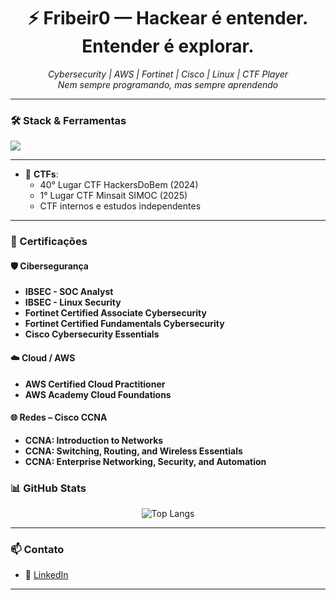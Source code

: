 <h1 align="center">⚡ Fribeir0 — Hackear é entender. Entender é explorar.

</h1>

<p align="center">
  <i>Cybersecurity | AWS | Fortinet | Cisco | Linux | CTF Player</i><br>
  <i>Nem sempre programando, mas sempre aprendendo</i>
</p>

---

### 🛠️ Stack & Ferramentas

<p align="left">
  <img src="https://skillicons.dev/icons?i=aws,azure,linux,py,go,c,bash,,kali,docker,git,github,grafanna">
</p>

---

- 🧩 **CTFs**:
  - 40° Lugar CTF HackersDoBem (2024)
  - 1° Lugar CTF Minsait SIMOC (2025)
  - CTF internos e estudos independentes

---

### 📜 Certificações

#### 🛡️ **Cibersegurança**
- **IBSEC - SOC Analyst**
- **IBSEC - Linux Security**
- **Fortinet Certified Associate Cybersecurity**
- **Fortinet Certified Fundamentals Cybersecurity**
- **Cisco Cybersecurity Essentials**

#### ☁️ **Cloud / AWS**
- **AWS Certified Cloud Practitioner**
- **AWS Academy Cloud Foundations**

#### 🌐 **Redes – Cisco CCNA**
- **CCNA: Introduction to Networks**
- **CCNA: Switching, Routing, and Wireless Essentials**
- **CCNA: Enterprise Networking, Security, and Automation**


### 📊 GitHub Stats

<p align="center">
  <img src="https://github-readme-stats.vercel.app/api/top-langs/?username=fribeir0&layout=compact&theme=radical" alt="Top Langs"/>
</p>

---


### 📫 Contato

- 💼 [LinkedIn](#)

---

